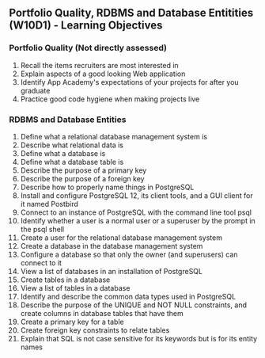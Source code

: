 ## Portfolio Quality, RDBMS and Database Entitities (W10D1) - Learning Objectives

### Portfolio Quality (Not directly assessed)
1. Recall the items recruiters are most interested in
2. Explain aspects of a good looking Web application
3. Identify App Academy's expectations of your projects for after you graduate
4. Practice good code hygiene when making projects live

### RDBMS and Database Entities
1. Define what a relational database management system is
2. Describe what relational data is
3. Define what a database is
4. Define what a database table is
5. Describe the purpose of a primary key
6. Describe the purpose of a foreign key
7. Describe how to properly name things in PostgreSQL
8. Install and configure PostgreSQL 12, its client tools, and a GUI client for it named Postbird
9. Connect to an instance of PostgreSQL with the command line tool psql
10. Identify whether a user is a normal user or a superuser by the prompt in the psql shell
11. Create a user for the relational database management system
12. Create a database in the database management system
13. Configure a database so that only the owner (and superusers) can connect to it
14. View a list of databases in an installation of PostgreSQL
15. Create tables in a database
16. View a list of tables in a database
17. Identify and describe the common data types used in PostgreSQL
18. Describe the purpose of the UNIQUE and NOT NULL constraints, and create columns in database tables that have them
19. Create a primary key for a table
20. Create foreign key constraints to relate tables
21. Explain that SQL is not case sensitive for its keywords but is for its entity names
